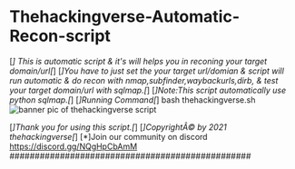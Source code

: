 # Thehackingverse-Automatic-Recon-script
[*] This is automatic script & it's will helps you in reconing your target domain/url[*]
[*]You have to just set the your target url/domian & script will run automatic & do recon with nmap,subfinder,waybackurls,dirb,
& test your target domain/url with sqlmap.[*]
[*]Note:This script automatically use python sqlmap.[*]
[*]Running Command[*]
bash thehackingverse.sh
![banner pic of thehackingverse script](https://user-images.githubusercontent.com/86924237/144408105-700a51e4-09cb-4038-a7dc-31b32a095c30.png)

[*]Thank you for using this script.[*]
[*]CopyrightÂ© by 2021 thehackingverse[*]
[*]Join our community on discord https://discord.gg/NQgHpCbAmM
################################################
